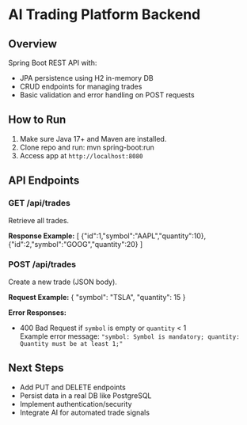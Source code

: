 # AI Trading Platform Backend

## Overview
Spring Boot REST API with:
- JPA persistence using H2 in-memory DB
- CRUD endpoints for managing trades
- Basic validation and error handling on POST requests

## How to Run
1. Make sure Java 17+ and Maven are installed.
2. Clone repo and run: mvn spring-boot:run
3. Access app at `http://localhost:8080`

## API Endpoints

### GET /api/trades  
Retrieve all trades.

**Response Example:**
[
{"id":1,"symbol":"AAPL","quantity":10},
{"id":2,"symbol":"GOOG","quantity":20}
]

### POST /api/trades  
Create a new trade (JSON body).

**Request Example:**
{
"symbol": "TSLA",
"quantity": 15
}


**Error Responses:**
- 400 Bad Request if `symbol` is empty or `quantity` < 1  
  Example error message: `"symbol: Symbol is mandatory; quantity: Quantity must be at least 1;"`

## Next Steps
- Add PUT and DELETE endpoints
- Persist data in a real DB like PostgreSQL
- Implement authentication/security
- Integrate AI for automated trade signals


